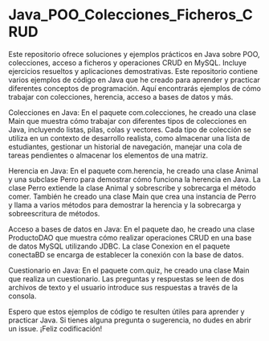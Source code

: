 # Java_POO_Colecciones_Ficheros_CRUD
Este repositorio ofrece soluciones y ejemplos prácticos en Java sobre POO, colecciones, acceso a ficheros y operaciones CRUD en MySQL. Incluye ejercicios resueltos y aplicaciones demostrativas.
Este repositorio contiene varios ejemplos de código en Java que he creado para aprender y practicar diferentes conceptos de programación. Aquí encontrarás ejemplos de cómo trabajar con colecciones, herencia, acceso a bases de datos y más.

Colecciones en Java: En el paquete com.colecciones, he creado una clase Main que muestra cómo trabajar con diferentes tipos de colecciones en Java, incluyendo listas, pilas, colas y vectores. Cada tipo de colección se utiliza en un contexto de desarrollo realista, como almacenar una lista de estudiantes, gestionar un historial de navegación, manejar una cola de tareas pendientes o almacenar los elementos de una matriz.

Herencia en Java: En el paquete com.herencia, he creado una clase Animal y una subclase Perro para demostrar cómo funciona la herencia en Java. La clase Perro extiende la clase Animal y sobrescribe y sobrecarga el método comer. También he creado una clase Main que crea una instancia de Perro y llama a varios métodos para demostrar la herencia y la sobrecarga y sobreescritura de métodos.

Acceso a bases de datos en Java: En el paquete dao, he creado una clase ProductoDAO que muestra cómo realizar operaciones CRUD en una base de datos MySQL utilizando JDBC. La clase Conexion en el paquete conectaBD se encarga de establecer la conexión con la base de datos.

Cuestionario en Java: En el paquete com.quiz, he creado una clase Main que realiza un cuestionario. Las preguntas y respuestas se leen de dos archivos de texto y el usuario introduce sus respuestas a través de la consola.

Espero que estos ejemplos de código te resulten útiles para aprender y practicar Java. Si tienes alguna pregunta o sugerencia, no dudes en abrir un issue. ¡Feliz codificación!